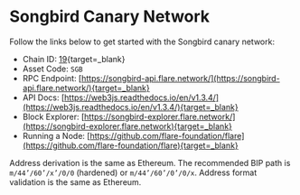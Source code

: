 # Songbird Canary Network

Follow the links below to get started with the Songbird canary network:

* Chain ID: [19](https://github.com/ethereum-lists/chains/blob/master/\_data/chains/eip155-19.json){target=_blank}
* Asset Code: `SGB`
* RPC Endpoint: [https://songbird-api.flare.network/](https://songbird-api.flare.network/){target=_blank}
* API Docs: [https://web3js.readthedocs.io/en/v1.3.4/](https://web3js.readthedocs.io/en/v1.3.4/){target=_blank}
* Block Explorer: [https://songbird-explorer.flare.network/](https://songbird-explorer.flare.network){target=_blank}
* Running a Node: [https://github.com/flare-foundation/flare](https://github.com/flare-foundation/flare){target=_blank}

Address derivation is the same as Ethereum.
The recommended BIP path is `m/44’/60’/x’/0/0` (hardened) or `m/44’/60’/0’/0/x`.
Address format validation is the same as Ethereum.
